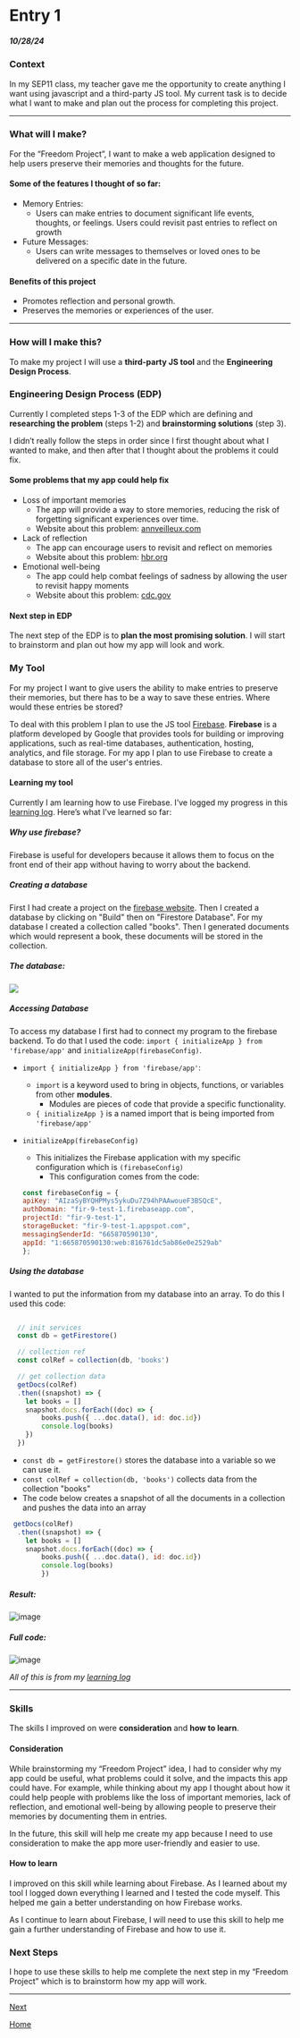 # Entry 1
##### 10/28/24

### Context
In my SEP11 class, my teacher gave me the opportunity to create anything I want using javascript and a third-party JS tool. My current task is to decide what I want to make and plan out the process for completing this project.

---

### What will I make?

For the “Freedom Project”, I want to make a web application designed to help users preserve their memories and thoughts for the future.

#### Some of the features I thought of so far:
* Memory Entries:
    * Users can make entries to document significant life events, thoughts, or feelings.
 Users could revisit past entries to reflect on growth
* Future Messages:
    * Users can write messages to themselves or loved ones to be delivered on a specific date in the future.

#### Benefits of this project
* Promotes reflection and personal growth.
* Preserves the memories or experiences of the user.

---

### How will I make this?

To make my project I will use a **third-party JS tool** and the **Engineering Design Process**.

### Engineering Design Process (EDP)

Currently I completed steps 1-3 of the EDP which are defining and **researching the problem** (steps 1-2) and **brainstorming solutions** (step 3).

I didn’t really follow the steps in order since I first thought about what I wanted to make, and then after that I thought about the problems it could fix.


#### Some problems that my app could help fix
* Loss of important memories
    * The app will provide a way to store memories, reducing the risk of forgetting significant experiences over time.
    * Website about this problem: [annveilleux.com](https://annveilleux.com/articles/the-importance-of-remembering/)
* Lack of reflection
    * The app can encourage users to revisit and reflect on memories
    * Website about this problem: [hbr.org](https://hbr.org/2017/03/why-you-should-make-time-for-self-reflection-even-if-you-hate-doing-it)
* Emotional well-being
    * The app could help combat feelings of sadness by allowing the user to revisit happy moments
    * Website about this problem: [cdc.gov](https://www.cdc.gov/emotional-well-being/about/index.html)

#### Next step in EDP
The next step of the EDP is to **plan the most promising solution**. I will start to brainstorm and plan out how my app will look and work.

### My Tool

For my project I want to give users the ability to make entries to preserve their memories, but there has to be a way to save these entries. Where would these entries be stored?

To deal with this problem I plan to use the JS tool [Firebase](https://firebase.google.com/). **Firebase** is a platform developed by Google that provides tools for building or improving applications, such as real-time databases, authentication, hosting, analytics, and file storage. For my app I plan to use Firebase to create a database to store all of the user's entries.

#### Learning my tool

Currently I am learning how to use Firebase. I’ve logged my progress in this [learning log](../tool/learning-log.md). Here’s what I’ve learned so far:


##### Why use firebase?
Firebase is useful for developers because it allows them to focus on the front end of their app without having to worry about the backend.

##### Creating a database
First I had create a project on the [firebase website](https://firebase.google.com/). Then I created a database by clicking on "Build" then on "Firestore Database". For my database I created a collection called "books". Then I generated documents which would represent a book, these documents will be stored in the collection.

##### The database:
![](../imgs/test1-database.png)

##### Accessing Database
To access my database I first had to connect my program to the firebase backend. To do that I used the code: `import { initializeApp } from 'firebase/app'` and `initializeApp(firebaseConfig)`.

* `import { initializeApp } from 'firebase/app'`:
    * `import` is a keyword used to bring in objects, functions, or variables from other **modules**.
        * Modules are pieces of code that provide a specific functionality.
    *  `{ initializeApp }` is a named import that is being imported from `'firebase/app'`

* `initializeApp(firebaseConfig)`
    * This initializes the Firebase application with my specific configuration which is `(firebaseConfig)`
        * This configuration comes from the code:
    ```js
    const firebaseConfig = {
    apiKey: "AIzaSyBYQHPMys5ykuDu7Z94hPAAwoueF3BSQcE",
    authDomain: "fir-9-test-1.firebaseapp.com",
    projectId: "fir-9-test-1",
    storageBucket: "fir-9-test-1.appspot.com",
    messagingSenderId: "665870590130",
    appId: "1:665870590130:web:816761dc5ab86e0e2529ab"
    };
    ```

##### Using the database
I wanted to put the information from my database into an array. To do this I used this code:
```js

  // init services
  const db = getFirestore()

  // collection ref
  const colRef = collection(db, 'books')

  // get collection data
  getDocs(colRef)
  .then((snapshot) => {
    let books = []
    snapshot.docs.forEach((doc) => {
        books.push({ ...doc.data(), id: doc.id})
        console.log(books)
    })
  })
 ```

* `const db = getFirestore()` stores the database into a variable so we can use it.
* `const colRef = collection(db, 'books')` collects data from the collection "books"
* The code below creates a snapshot of all the documents in a collection and pushes the data into an array
```js
 getDocs(colRef)
  .then((snapshot) => {
    let books = []
    snapshot.docs.forEach((doc) => {
        books.push({ ...doc.data(), id: doc.id})
        console.log(books)
        })
  ```

##### Result:
  ![image](../imgs/arrays1.png)

##### Full code:
![image](../imgs/test1.png)

*All of this is from my [learning log](../tool/learning-log.md)*

---

### Skills

The skills I improved on were **consideration** and **how to learn**.

#### Consideration
While brainstorming my “Freedom Project” idea, I had to consider why my app could be useful, what problems could it solve, and the impacts this app could have. For example, while thinking about my app I thought about how it could help people with problems like the loss of important memories, lack of reflection, and emotional well-being by allowing people to preserve their memories by documenting them in entries.

In the future, this skill will help me create my app because I need to use consideration to make the app more user-friendly and easier to use.

#### How to learn

I improved on this skill while learning about Firebase. As I learned about my tool I logged down everything I learned and I tested the code myself. This helped me gain a better understanding on how Firebase works.

As I continue to learn about Firebase, I will need to use this skill to help me gain a further understanding of Firebase and how to use it.

### Next Steps

I hope to use these skills to help me complete the next step in my “Freedom Project” which is to brainstorm how my app will work.

---

[Next](entry02.md)

[Home](../README.md)

